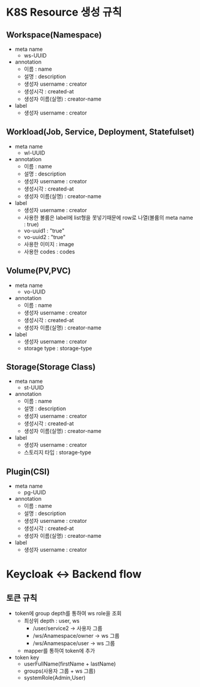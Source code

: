 # K8S Resource 생성 규칙
## Workspace(Namespace)
- meta name
    - ws-UUID
- annotation
    - 이름 : name
    - 설명 : description
    - 생성자 username : creator
    - 생성시각 : created-at
    - 생성자 이름(실명) : creator-name
- label
    - 생성자 username : creator
## Workload(Job, Service, Deployment, Statefulset)
- meta name
    - wl-UUID
- annotation
    - 이름 : name
    - 설명 : description
    - 생성자 username : creator
    - 생성시각 : created-at
    - 생성자 이름(실명) : creator-name
- label
    - 생성자 username : creator
    - 사용한 볼륨은 label에 list형을 못넣기때문에 row로 나열(볼륨의 meta name : true)
    - vo-uuid1 : "true"
    - vo-uuid2 : "true"
    - 사용한 이미지 : image
    - 사용한 codes : codes
## Volume(PV,PVC)
- meta name
    - vo-UUID
- annotation
    - 이름 : name
    - 생성자 username : creator
    - 생성시각 : created-at
    - 생성자 이름(실명) : creator-name
- label
    - 생성자 username : creator
    - storage type : storage-type
## Storage(Storage Class)
- meta name
    - st-UUID
- annotation
    - 이름 : name
    - 설명 : description
    - 생성자 username : creator
    - 생성시각 : created-at
    - 생성자 이름(실명) : creator-name
- label
    - 생성자 username : creator
    - 스토리지 타입 : storage-type
## Plugin(CSI)
- meta name
    - pg-UUID
- annotation
    - 이름 : name
    - 설명 : description
    - 생성자 username : creator
    - 생성시각 : created-at
    - 생성자 이름(실명) : creator-name
- label
    - 생성자 username : creator

# Keycloak <-> Backend flow
## 토큰 규칙
- token에 group depth를 통하여 ws role을 조회
    - 최상위 depth : user, ws
        - /user/service2 -> 사용자 그룹
        - /ws/Anamespace/owner -> ws 그룹
        - /ws/Anamespace/user -> ws 그룹
    - mapper를 통하여 token에 추가
- token key
    - userFullName(firstName + lastName)
    - groups(사용자 그룹 + ws 그룹)
    - systemRole(Admin,User)

